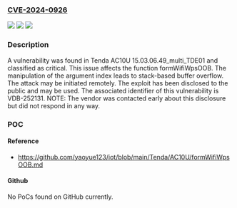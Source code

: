 ### [CVE-2024-0926](https://cve.mitre.org/cgi-bin/cvename.cgi?name=CVE-2024-0926)
![](https://img.shields.io/static/v1?label=Product&message=AC10U&color=blue)
![](https://img.shields.io/static/v1?label=Version&message=%3D%2015.03.06.49_multi_TDE01%20&color=brighgreen)
![](https://img.shields.io/static/v1?label=Vulnerability&message=CWE-121%20Stack-based%20Buffer%20Overflow&color=brighgreen)

### Description

A vulnerability was found in Tenda AC10U 15.03.06.49_multi_TDE01 and classified as critical. This issue affects the function formWifiWpsOOB. The manipulation of the argument index leads to stack-based buffer overflow. The attack may be initiated remotely. The exploit has been disclosed to the public and may be used. The associated identifier of this vulnerability is VDB-252131. NOTE: The vendor was contacted early about this disclosure but did not respond in any way.

### POC

#### Reference
- https://github.com/yaoyue123/iot/blob/main/Tenda/AC10U/formWifiWpsOOB.md

#### Github
No PoCs found on GitHub currently.

